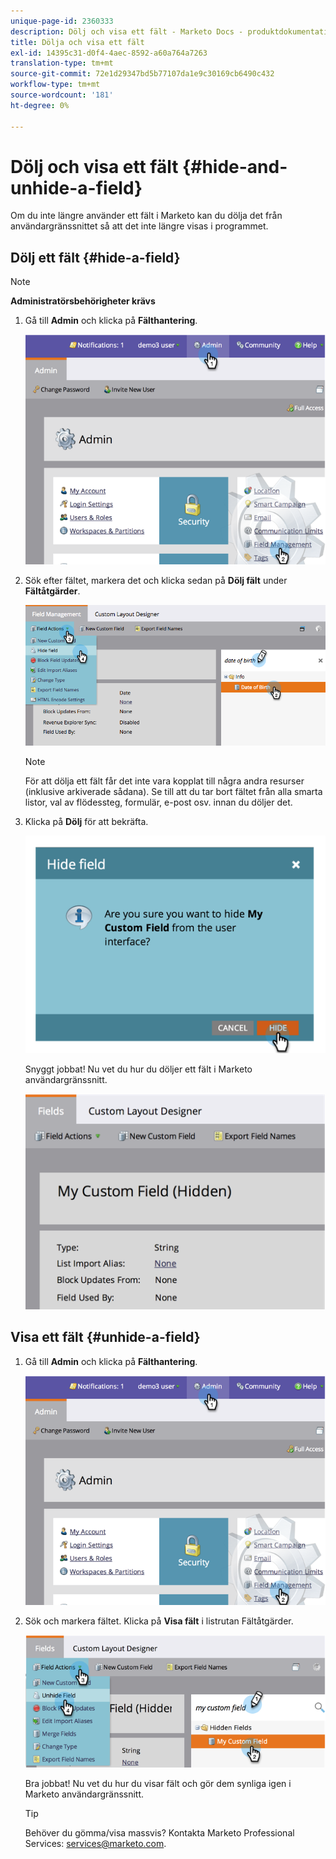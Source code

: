 ```yaml
---
unique-page-id: 2360333
description: Dölj och visa ett fält - Marketo Docs - produktdokumentation
title: Dölja och visa ett fält
exl-id: 14395c31-d0f4-4aec-8592-a60a764a7263
translation-type: tm+mt
source-git-commit: 72e1d29347bd5b77107da1e9c30169cb6490c432
workflow-type: tm+mt
source-wordcount: '181'
ht-degree: 0%

---
```


# Dölj och visa ett fält {#hide-and-unhide-a-field}

Om du inte längre använder ett fält i Marketo kan du dölja det från användargränssnittet så att det inte längre visas i programmet.

## Dölj ett fält {#hide-a-field}

>[!NOTE]
>
>**Administratörsbehörigheter krävs**

1. Gå till **Admin** och klicka på **Fälthantering**.

   ![](assets/image2014-9-18-13-3a10-3a3.png)

1. Sök efter fältet, markera det och klicka sedan på **Dölj fält** under **Fältåtgärder**.

   ![](assets/fieldmanagement-hidefield-.png)

   >[!NOTE]
   >
   >För att dölja ett fält får det inte vara kopplat till några andra resurser (inklusive arkiverade sådana). Se till att du tar bort fältet från alla smarta listor, val av flödessteg, formulär, e-post osv. innan du döljer det.

1. Klicka på **Dölj** för att bekräfta.

   ![](assets/image2014-9-18-13-3a10-3a36.png)

   Snyggt jobbat! Nu vet du hur du döljer ett fält i Marketo användargränssnitt.

   ![](assets/image2014-9-18-13-3a10-3a45.png)

## Visa ett fält {#unhide-a-field}

1. Gå till **Admin** och klicka på **Fälthantering**.

   ![](assets/image2014-9-18-13-3a11-3a3.png)

1. Sök och markera fältet. Klicka på **Visa fält** i listrutan Fältåtgärder.

   ![](assets/image2014-9-18-13-3a11-3a46.png)

   Bra jobbat! Nu vet du hur du visar fält och gör dem synliga igen i Marketo användargränssnitt.

   >[!TIP]
   >
   >Behöver du gömma/visa massvis? Kontakta Marketo Professional Services: services@marketo.com.
